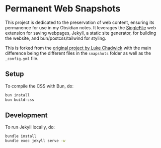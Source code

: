 # Permanent Web Snapshots

This project is dedicated to the preservation of web content, ensuring its permanence for use in my Obsidian notes. It leverages the [SingleFile](https://chromewebstore.google.com/detail/singlefile/mpiodijhokgodhhofbcjdecpffjipkle) web extension for saving webpages, Jekyll, a static site generator, for building the website, and bun/postcss/tailwind for styling.

This is forked from the [original project by Luke Chadwick](https://github.com/vertis/permanent-web-snapshots) with the main difference being the different files in the `snapshots` folder as well as the `_config.yml` file.

## Setup

To compile the CSS with Bun, do:

```bash
bun install
bun build-css
```

## Development

To run Jekyll locally, do:

```bash
bundle install
bundle exec jekyll serve -w
```
